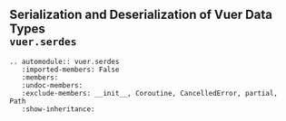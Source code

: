 ## Serialization and Deserialization of Vuer Data Types<br/>`vuer.serdes`


```{eval-rst}
.. automodule:: vuer.serdes
   :imported-members: False
   :members:
   :undoc-members:
   :exclude-members: __init__, Coroutine, CancelledError, partial, Path
   :show-inheritance:
```

